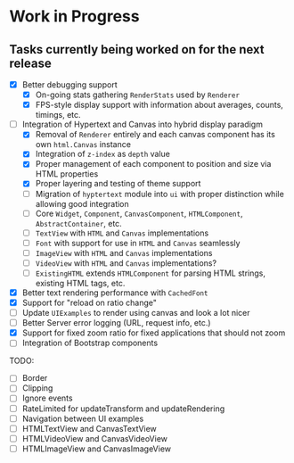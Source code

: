 # Work in Progress
## Tasks currently being worked on for the next release

* [X] Better debugging support
    * [X] On-going stats gathering `RenderStats` used by `Renderer`
    * [X] FPS-style display support with information about averages, counts, timings, etc.
* [ ] Integration of Hypertext and Canvas into hybrid display paradigm
    * [X] Removal of `Renderer` entirely and each canvas component has its own `html.Canvas` instance
    * [X] Integration of `z-index` as `depth` value
    * [X] Proper management of each component to position and size via HTML properties
    * [X] Proper layering and testing of theme support
    * [ ] Migration of `hyptertext` module into `ui` with proper distinction while allowing good integration
    * [ ] Core `Widget`, `Component`, `CanvasComponent`, `HTMLComponent`, `AbstractContainer`, etc.
    * [ ] `TextView` with `HTML` and `Canvas` implementations
    * [ ] `Font` with support for use in `HTML` and `Canvas` seamlessly
    * [ ] `ImageView` with `HTML` and `Canvas` implementations
    * [ ] `VideoView` with `HTML` and `Canvas` implementations?
    * [ ] `ExistingHTML` extends `HTMLComponent` for parsing HTML strings, existing HTML tags, etc.
* [X] Better text rendering performance with `CachedFont`
* [X] Support for "reload on ratio change"
* [ ] Update `UIExamples` to render using canvas and look a lot nicer
* [ ] Better Server error logging (URL, request info, etc.)
* [X] Support for fixed zoom ratio for fixed applications that should not zoom
* [ ] Integration of Bootstrap components

TODO:

* [ ] Border
* [ ] Clipping
* [ ] Ignore events
* [ ] RateLimited for updateTransform and updateRendering
* [ ] Navigation between UI examples
* [ ] HTMLTextView and CanvasTextView
* [ ] HTMLVideoView and CanvasVideoView
* [ ] HTMLImageView and CanvasImageView